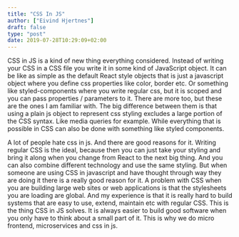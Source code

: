 ```yaml
---
title: "CSS In JS"
author: ["Eivind Hjertnes"]
draft: false
type: "post"
date: 2019-07-28T10:29:09+02:00
---
```


CSS in JS is a kind of new thing everything considered. Instead of writing your CSS in a CSS file you write it in some kind of JavaScript object. It can be like as simple as the default React style objects that is just a javascript object where you define css properties like color, border etc. Or something like styled-components where you write regular css, but it is scoped and you can pass properties / parameters to it. There are more too, but these are the ones I am familiar with. The big difference between them is that using a plain js object to represent css styling excludes a large portion of the CSS syntax. Like media queries for example. While everything that is possible in CSS can also be done with something like styled components.

A lot of people hate css in js. And there are good reasons for it. Writing regular CSS is the ideal, because then you can just take your styling and bring it along when you change from React to the next big thing. And you can also combine different technology and use the same styling. But when someone are using CSS in javascript and have thought through way they are doing it there is a really good reason for it. A problem with CSS when you are building large web sites or web applications is that the stylesheets you are loading are global. And my experience is that it is really hard to build systems that are easy to use, extend, maintain etc with regular CSS. This is the thing CSS in JS solves. It is always easier to build good software when you only have to think about a small part of it. This is why we do micro frontend, microservices and css in js.
